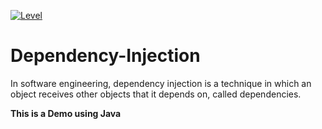 <!-- ALL-CONTRIBUTORS-BADGE:START - Do not remove or modify this section -->
[![Level](https://img.shields.io/badge/Level-Educational-green.svg?style=flat-square)](#contributors-)
<!-- ALL-CONTRIBUTORS-BADGE:END -->

# Dependency-Injection
In software engineering, dependency injection is a technique in which an object receives other objects that it depends on, called dependencies. 

**This is a Demo using Java**
